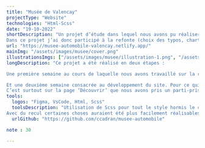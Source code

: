 ```yaml
---
title: "Musée de Valencay"
projectType: "Website"
technologies: "Html-Scss"
date: "19-10-2022"
shortDescription: "Un projet d’étude dans lequel nous avons pu réaliser la refonte d’un site.
Dans ce projet j’ai donc participé à la refonte (choix des typos, charte graphique, hiérarchisation..) mais surtout au développement du site, avec une homepage assez épurée et une page collection plus complexe."
url: "https://musee-automobile-valencay.netlify.app/"
mainImg: "/assets/images/musee/cover.png"
illustrationsImgs: ["/assets/images/musee/illustration-1.png", "/assets/images/musee/illustration-2.png", "/assets/images/musee/illustration-3.png"]
longDescription: "Ce projet a été réalisé en deux étapes :

Une première semaine au cours de laquelle nous avons travaillé sur la refonte du site afin de produire une maquette. J’ai donc participé à la création de la charte graphique dans son ensemble, à la hiérarchisation des contenus…

Et une deuxième semaine consacrée au développement du site. Pour ce qui est de la homepage nous avons décidé de partir sur quelque chose d’assez épuré afin de respecter les besoins d’accessibilité que peut avoir un musée.
C’est surtout sur la page ‘Découvrir’ que nous avons pris un parti-pris graphique et sur laquelle j’ai pu également réaliser des choses plus complexes en CSS, comme la navigation entre section avec la fonctionnalité au scroll : scroll-snap-type."
tools:
  logos: "Figma, VsCode, Html, Scss"
  toolsDescription: "Utilisation de Scss pour tout le style hormis le comportement de la navbar qui possède un petit script Javascript se jouant lors du scroll.
Avec du recul certaines choses auraient été plus facilement réalisables en Js mais à ce moment-là je ne le maitrisais pas encore parfaitement, et utiliser du CSS pour ces animations m’a permis d’apprendre pas mal de choses."
  urlGithub: "https://github.com/ccadran/musee-automobile"

note : 30

---
```

